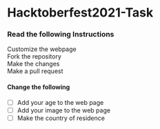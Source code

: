 # Hacktoberfest2021-Task

### Read the following Instructions

Customize the webpage <br>
Fork the repository<br>
Make the changes<br>
Make a pull request

#### Change the following

- [ ] Add your age to the web page<br>
- [ ] Add your image to the web page<br>
- [ ] Make the country of residence<br>
